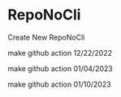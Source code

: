 # RepoNoCli
Create New RepoNoCli 

make github action 12/22/2022

make github action 01/04/2023

make github action 01/10/2023
